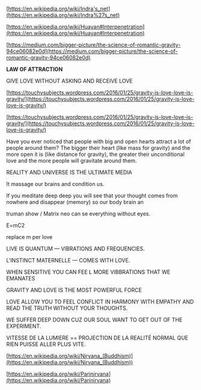 [https://en.wikipedia.org/wiki/Indra's_net](https://en.wikipedia.org/wiki/Indra%27s_net)

[https://en.wikipedia.org/wiki/Huayan#Interpenetration](https://en.wikipedia.org/wiki/Huayan#Interpenetration)

[https://medium.com/bigger-picture/the-science-of-romantic-gravity-94ce06082e0d](https://medium.com/bigger-picture/the-science-of-romantic-gravity-94ce06082e0d)

**LAW OF ATTRACTION**

GIVE LOVE WITHOUT ASKING AND RECEIVE LOVE

[https://touchysubjects.wordpress.com/2016/01/25/gravity-is-love-love-is-gravity/](https://touchysubjects.wordpress.com/2016/01/25/gravity-is-love-love-is-gravity/)

[https://touchysubjects.wordpress.com/2016/01/25/gravity-is-love-love-is-gravity/](https://touchysubjects.wordpress.com/2016/01/25/gravity-is-love-love-is-gravity/)

Have you ever noticed that people with big and open hearts attract a lot of people around them? The bigger their heart (like mass for gravity) and the more open it is (like distance for gravity), the greater their unconditional love and the more people will gravitate around them.

REALITY AND UNIVERSE IS THE ULTIMATE MEDIA

It massage our brains and condition us.

If you meditate deep deep  you will see that your thought comes from nowhere and disappear (memory) so our body brain an

truman show / Matrix neo can se everything without eyes.

E=mC2

replace m per love 

LIVE IS QUANTUM — VIBRATIONS AND FREQUENCIES. 

L'INSTINCT MATERNELLE — COMES WITH LOVE.

WHEN SENSITIVE YOU CAN FEE L MORE VIBBRATIONS THAT WE EMANATES

GRAVITY AND LOVE IS THE MOST POWERFUL FORCE

LOVE ALLOW YOU TO FEEL CONFLICT IN HARMONY WITH EMPATHY AND READ THE TRUTH WITHOUT YOUR THOUGHTS.

WE SUFFER DEEP DOWN CUZ OUR SOUL WANT TO GET OUT OF THE EXPERIMENT.

VITESSE DE LA LUMIERE == PROJECTION DE LA REALITÉ NORMAL QUE RIEN  PUISSE ALLER PLUS VITE.

[https://en.wikipedia.org/wiki/Nirvana_(Buddhism)](https://en.wikipedia.org/wiki/Nirvana_(Buddhism))

[https://en.wikipedia.org/wiki/Parinirvana](https://en.wikipedia.org/wiki/Parinirvana)